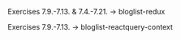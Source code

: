 Exercises 7.9.-7.13. & 7.4.-7.21. -> bloglist-redux

Exercises 7.9.-7.13. -> bloglist-reactquery-context